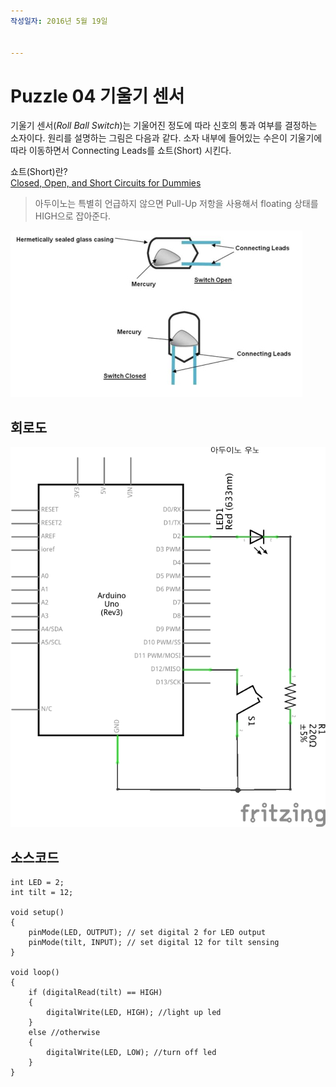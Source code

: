 ```yaml
---
작성일자: 2016년 5월 19일  


---
```


# Puzzle 04 기울기 센서

기울기 센서(*Roll Ball Switch*)는 기울어진 정도에 따라 신호의 통과 여부를 결정하는 소자이다. 원리를 설명하는 그림은 다음과 같다. 소자 내부에 들어있는 수은이 기울기에 따라 이동하면서 Connecting Leads를 쇼트(Short) 시킨다.

쇼트(Short)란?  
[Closed, Open, and Short Circuits for Dummies](http://www.dummies.com/how-to/content/closed-open-and-short-circuits.html)

> 아두이노는 특별히 언급하지 않으면 Pull-Up 저항을 사용해서 floating 상태를 HIGH으로 잡아준다.

![기울기 센서 원리](./images/04_Tilt_Switch_Mechanism.jpg)

## 회로도

![기울기 센서 회로도](./images/04_Tilt_Switch_schem.ps.png)

## 소스코드

```
int LED = 2; 
int tilt = 12; 

void setup()
{
    pinMode(LED, OUTPUT); // set digital 2 for LED output
    pinMode(tilt, INPUT); // set digital 12 for tilt sensing 
}

void loop()
{ 
    if (digitalRead(tilt) == HIGH)
    {
        digitalWrite(LED, HIGH); //light up led
    } 
    else //otherwise 
    {
        digitalWrite(LED, LOW); //turn off led 
    }
}
```